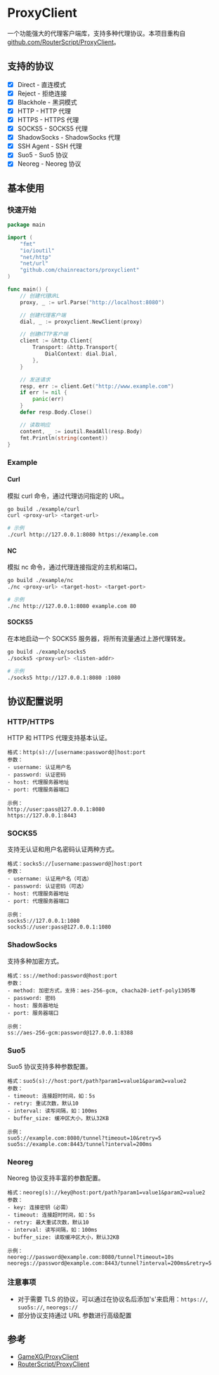 # ProxyClient

一个功能强大的代理客户端库，支持多种代理协议。本项目重构自 [github.com/RouterScript/ProxyClient](https://github.com/RouterScript/ProxyClient)。

## 支持的协议

- [x] Direct - 直连模式
- [x] Reject - 拒绝连接
- [x] Blackhole - 黑洞模式
- [x] HTTP - HTTP 代理
- [x] HTTPS - HTTPS 代理
- [x] SOCKS5 - SOCKS5 代理
- [x] ShadowSocks - ShadowSocks 代理
- [x] SSH Agent - SSH 代理
- [x] Suo5 - Suo5 协议
- [x] Neoreg - Neoreg 协议

## 基本使用

### 快速开始

```go
package main

import (
	"fmt"
	"io/ioutil"
	"net/http"
	"net/url"
	"github.com/chainreactors/proxyclient"
)

func main() {
	// 创建代理URL
	proxy, _ := url.Parse("http://localhost:8080")

	// 创建代理客户端
	dial, _ := proxyclient.NewClient(proxy)

	// 创建HTTP客户端
	client := &http.Client{
		Transport: &http.Transport{
			DialContext: dial.Dial,
		},
	}

	// 发送请求
	resp, err := client.Get("http://www.example.com")
	if err != nil {
		panic(err)
	}
	defer resp.Body.Close()

	// 读取响应
	content, _ := ioutil.ReadAll(resp.Body)
	fmt.Println(string(content))
}
```

### Example

#### Curl 

模拟 curl 命令，通过代理访问指定的 URL。

```bash
go build ./example/curl
curl <proxy-url> <target-url>

# 示例
./curl http://127.0.0.1:8080 https://example.com
```

#### NC 

模拟 nc 命令，通过代理连接指定的主机和端口。

```bash
go build ./example/nc
./nc <proxy-url> <target-host> <target-port>

# 示例
./nc http://127.0.0.1:8080 example.com 80
```

#### SOCKS5 

在本地启动一个 SOCKS5 服务器，将所有流量通过上游代理转发。

```bash
go build ./example/socks5
./socks5 <proxy-url> <listen-addr>

# 示例
./socks5 http://127.0.0.1:8080 :1080
```

## 协议配置说明

### HTTP/HTTPS

HTTP 和 HTTPS 代理支持基本认证。

```
格式：http(s)://[username:password@]host:port
参数：
- username: 认证用户名
- password: 认证密码
- host: 代理服务器地址
- port: 代理服务器端口

示例：
http://user:pass@127.0.0.1:8080
https://127.0.0.1:8443
```

### SOCKS5

支持无认证和用户名密码认证两种方式。

```
格式：socks5://[username:password@]host:port
参数：
- username: 认证用户名（可选）
- password: 认证密码（可选）
- host: 代理服务器地址
- port: 代理服务器端口

示例：
socks5://127.0.0.1:1080
socks5://user:pass@127.0.0.1:1080
```

### ShadowSocks

支持多种加密方式。

```
格式：ss://method:password@host:port
参数：
- method: 加密方式，支持：aes-256-gcm, chacha20-ietf-poly1305等
- password: 密码
- host: 服务器地址
- port: 服务器端口

示例：
ss://aes-256-gcm:password@127.0.0.1:8388
```

### Suo5

Suo5 协议支持多种参数配置。

```
格式：suo5(s)://host:port/path?param1=value1&param2=value2
参数：
- timeout: 连接超时时间，如：5s
- retry: 重试次数，默认10
- interval: 读写间隔，如：100ms
- buffer_size: 缓冲区大小，默认32KB

示例：
suo5://example.com:8080/tunnel?timeout=10&retry=5
suo5s://example.com:8443/tunnel?interval=200ms
```

### Neoreg

Neoreg 协议支持丰富的参数配置。

```
格式：neoreg(s)://key@host:port/path?param1=value1&param2=value2
参数：
- key: 连接密钥（必需）
- timeout: 连接超时时间，如：5s
- retry: 最大重试次数，默认10
- interval: 读写间隔，如：100ms
- buffer_size: 读取缓冲区大小，默认32KB

示例：
neoreg://password@example.com:8080/tunnel?timeout=10s
neoregs://password@example.com:8443/tunnel?interval=200ms&retry=5
```

### 注意事项

- 对于需要 TLS 的协议，可以通过在协议名后添加's'来启用：`https://`, `suo5s://`, `neoregs://`
- 部分协议支持通过 URL 参数进行高级配置

## 参考

- [GameXG/ProxyClient](https://github.com/GameXG/ProxyClient)
- [RouterScript/ProxyClient](https://github.com/RouterScript/ProxyClient)
